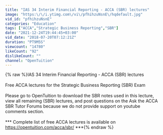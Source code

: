 ```yaml
---
title: "IAS 34 Interim Financial Reporting - ACCA (SBR) lectures"
image: "https:\/\/i.ytimg.com\/vi\/pfhihzuNsnE\/hqdefault.jpg"
vid_id: "pfhihzuNsnE"
categories: "Education"
tags: ["ACCA","Strategic Business Reporting","SBR"]
date: "2021-12-24T19:44:45+03:00"
vid_date: "2018-07-20T07:12:21Z"
duration: "PT9M5S"
viewcount: "14780"
likeCount: "92"
dislikeCount: ""
channel: "OpenTuition"
---
```

{% raw %}IAS 34 Interim Financial Reporting - ACCA (SBR) lectures<br /><br />Free ACCA lectures for the Strategic Business Reporting (SBR) Exam <br /><br />Please go to OpenTuition to download the SBR notes used in this lecture, view all remaining (SBR) lectures, and post questions on the Ask the ACCA SBR Tutor Forums because we do not provide support on youtube comments section.<br /><br />*** Complete list of free ACCA lectures is available on <a rel="nofollow" target="blank" href="https://opentuition.com/acca/sbr/">https://opentuition.com/acca/sbr/</a> ***{% endraw %}
